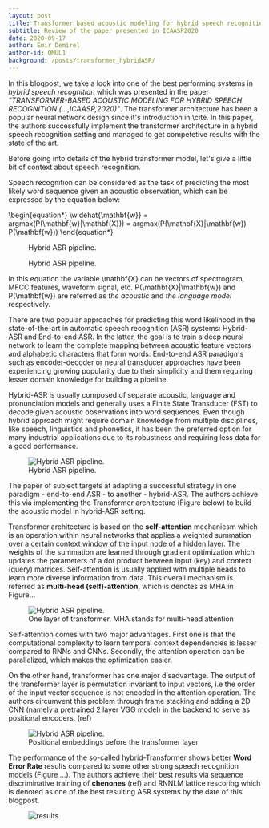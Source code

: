 ```yaml
---
layout: post
title: Transformer based acoustic modeling for hybrid speech recognition - A review
subtitle: Review of the paper presented in ICAASP2020
date: 2020-09-17
author: Emir Demirel
author-id: QMUL1
background: /posts/transformer_hybridASR/
--- 
```




In this blogpost, we take a look into one of the best performing systems in *hybrid speech recognition* which was presented in the paper *"TRANSFORMER-BASED ACOUSTIC MODELING FOR HYBRID SPEECH RECOGNITION (...,ICAASP,2020)"*. The transformer architecture has been a popular neural network design since it's introduction in \cite. In this paper, the authors successfully implement the transformer architecture in a hybrid speech recognition setting and managed to get competetive results with the state of the art. 

Before going into details of the hybrid transformer model, let's give a little bit of context about speech recognition.

Speech recognition can be considered as the task of predicting the most likely word sequence given an acoustic observation, which can be expressed by the equation below:

\begin{equation*}
\widehat{\mathbf{w}} = argmax(P(\mathbf{w}|\mathbf{X})) = argmax(P(\mathbf{X}|\mathbf{w}) P(\mathbf{w}))
\end{equation*}

<figure class="figure">
  <img src="{{ '/posts/transformer_hybridASR/asr_basic.png' | relative_url }}" alt="" class="figure-img img-fluid mx-auto d-flex">
  <figcaption class="figure-caption" markdown="1">
  Hybrid ASR pipeline.
  </figcaption>
</figure>

<figure class="figure">
  <img src="{{ '/posts/transformer_hybridASR/asr_bayes.png' | relative_url }}" alt="" class="figure-img img-fluid mx-auto d-flex">
  <figcaption class="figure-caption" markdown="1">
  Hybrid ASR pipeline.
  </figcaption>
</figure>

In this equation the variable \mathbf{X} can be vectors of spectrogram, MFCC features, waveform signal, etc. P(\mathbf{X}|\mathbf{w}) and P(\mathbf{w}) are referred as *the acoustic* and *the language model* respectively.

There are two popular approaches for predicting this word likelihood in the state-of-the-art in automatic speech recognition (ASR) systems: Hybrid-ASR and End-to-end ASR. In the latter, the goal is to train a deep neural network to learn the complete mapping between acoustic feature vectors and alphabetic characters that form words. End-to-end ASR paradigms such as encoder-decoder or neural transducer approaches have been experiencing growing popularity due to their simplicity and them requiring lesser domain knowledge for building a pipeline. 

Hybrid-ASR is usually composed of separate acoustic, language and pronunciation models and generally uses a Finite State Transducer (FST) to decode given acoustic observations into word sequences. Even though hybrid approach might require domain knowledge from multiple disciplines, like speech, linguistics and phonetics, it has been the preferred option for many industrial applications due to its robustness and requiring less data for a good performance.


<figure class="figure">
  <img src="{{ '/posts/transformer_hybridASR/hybridasr.png' | relative_url }}" alt="Hybrid ASR pipeline." class="figure-img img-fluid mx-auto d-flex">
  <figcaption class="figure-caption" markdown="1">
  Hybrid ASR pipeline.
  </figcaption>
</figure>

The paper of subject targets at adapting a successful strategy in one paradigm - end-to-end ASR - to another - hybrid-ASR. The authors achieve this via implementing the Transformer architecture (Figure below) to build the acoustic model in hybrid-ASR setting. 

Transformer architecture is based on the **self-attention** mechanicsm which is an operation within neural networks that applies a weighted summation over a certain context window of the input node of a hidden layer. The weights of the summation are learned through gradient optimization which updates the parameters of a dot product between input (key) and context (query) matrices. Self-attention is usually applied with multiple heads to learn more diverse information from data. This overall mechanism is referred as **multi-head (self)-attention**, which is denotes as MHA in Figure...

<figure class="figure">
  <img src="{{ '/posts/transformer_hybridASR/mha.png' | relative_url }}" alt="Hybrid ASR pipeline." class="figure-img img-fluid mx-auto d-flex">
  <figcaption class="figure-caption" markdown="1">
  One layer of transformer. MHA stands for multi-head attention
  </figcaption>
</figure>


Self-attention comes with two major advantages. First one is that the computational complexity to learn temporal context dependencies is lesser compared to RNNs and CNNs. Secondly, the attention operation can be parallelized, which makes the optimization easier.

On the other hand, transformer has one major disadvantage. The output of the transformer layer is permutation invariant to input vectors, i.e the order of the input vector sequence is not encoded in the attention operation. The authors circumvent this problem through frame stacking and adding a 2D CNN (namely a pretrained 2 layer VGG model) in the backend to serve as positional encoders. (ref)

<figure class="figure">
  <img src="{{ '/posts/transformer_hybridASR/embedding.png' | relative_url }}" alt="Hybrid ASR pipeline." class="figure-img img-fluid mx-auto d-flex">
  <figcaption class="figure-caption" markdown="1">
    Positional embeddings before the transformer layer
  </figcaption>
</figure>

The performance of the so-called hybrid-Transformer shows better **Word Error Rate** results compared to some other strong speech recognition models (Figure ...). The authors achieve their best results via sequence discriminative training of **chenones** (ref) and RNNLM lattice rescoring which is denoted as one of the best resulting ASR systems by the date of this blogpost. 

<figure class="figure">
  <img src="{{ '/posts/transformer_hybridASR/sota.png' | relative_url }}" alt="results" class="figure-img img-fluid mx-auto d-flex">
  <figcaption class="figure-caption" markdown="1">
  </figcaption>
</figure>

